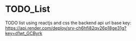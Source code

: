 # TODO_List
TODO list using reactjs and css
the backend api url base key: https://api.render.com/deploy/srv-ch6hfi82qv26p18ge31g?key=d1wt_GCByrk 
